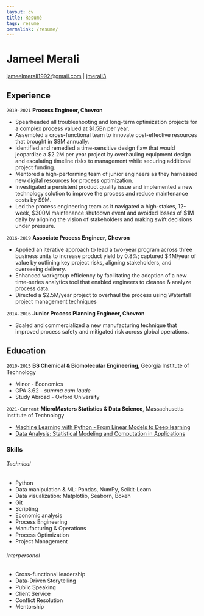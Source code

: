 ```yaml
---
layout: cv
title: Resumé
tags: resume
permalink: /resume/
---
```

# Jameel Merali

<div id="webaddress">
<a href="mailto:jameelmerali1992@gmail.com">jameelmerali1992@gmail.com</a>
|
<i class="fa fa-github"></i> <a href="http://github.com/jmerali3r">jmerali3</a>
</div>


## Experience

`2019-2021`
__Process Engineer, Chevron__
* Spearheaded all troubleshooting and long-term optimization projects for a complex process valued at $1.5Bn per year.
* Assembled a cross-functional team to innovate cost-effective resources that brought in $8M annually.
* Identified and remedied a time-sensitive design flaw that would jeopardize a $2.2M per year project by overhauling equipment design and escalating timeline risks to management while securing additional project funding.
* Mentored a high-performing team of junior engineers as they harnessed new digital resources for process optimization.
* Investigated a persistent product quality issue and implemented a new technology solution to improve the process and reduce maintenance costs by $9M.
* Led the process engineering team as it navigated a high-stakes, 12-week, $300M maintenance shutdown event and avoided losses of $1M daily by aligning the vision of stakeholders and making swift decisions under pressure.

`2016-2019`
__Associate Process Engineer, Chevron__  
* Applied an iterative approach to lead a two-year program across three business units to increase product yield by 0.8%; captured $4M/year of value by outlining key project risks, aligning stakeholders, and overseeing delivery.
* Enhanced workgroup efficiency by facilitating the adoption of a new time-series analytics tool that enabled engineers
to cleanse & analyze process data.
* Directed a $2.5M/year project to overhaul the process using Waterfall project management techniques

`2014-2016`
__Junior Process Planning Engineer, Chevron__
* Scaled and commercialized a new manufacturing technique that improved process safety and mitigated risk across
global operations.



## Education

`2010-2015`
__BS Chemical & Biomolecular Engineering__, Georgia Institute of Technology

* Minor - Economics
* GPA 3.62 - _summa cum laude_
* Study Abroad - Oxford University

`2021-Current`
__MicroMasters Statistics & Data Science__, Massachusetts Institute of Technology
* [Machine Learning with Python - From Linear Models to Deep learning](https://courses.edx.org/certificates/60e3fbb8c62d460a80849639eef20f7a)
* [Data Analysis: Statistical Modeling and Computation in Applications](https://courses.edx.org/certificates/89f0d4c62444430e81e0f1edc81f37ff)



### Skills

###### Technical
* Python
* Data manipulation & ML: Pandas, NumPy, Scikit-Learn
* Data visualization: Matplotlib, Seaborn, Bokeh
* Git
* Scripting
* Economic analysis
* Process Engineering
* Manufacturing & Operations
* Process Optimization
* Project Management

###### Interpersonal
* Cross-functional leadership
* Data-Driven Storytelling
* Public Speaking
* Client Service
* Conflict Resolution
* Mentorship
